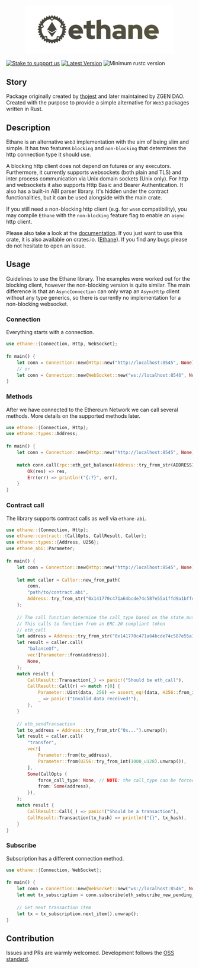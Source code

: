 <p align="center">
    <img src="/web/assets/ethane.png" alt="Ethane Logo" width="400" /> 
</p>

[![Stake to support us](https://badge.devprotocol.xyz/0xE25F166Ae42a8c08b5B18fc2Ce1EEE2Db4911604/descriptive)](https://stakes.social/0xE25F166Ae42a8c08b5B18fc2Ce1EEE2Db4911604)
[![Latest Version](https://img.shields.io/crates/v/ethane.svg)](https://crates.io/crates/ethane)
![Minimum rustc version](https://img.shields.io/badge/rustc-1.31.0+-green.svg)

## Story

Package originally created by [thojest](https://github.com/thojest) and later maintained by ZGEN DAO.
Created with the purpose to provide a simple alternative for `Web3` packages written in Rust.

## Description

Ethane is an alternative `Web3` implementation with the aim of being slim and
simple. It has two features `blocking` and `non-blocking` that determines the
http connection type it should use.

A blocking http client does not depend on futures or any executors. Furthermore, it currently supports
websockets (both plain and TLS) and inter process communication via Unix domain sockets (Unix only). For
http and websockets it also supports Http Basic and Bearer Authentication. It also has a built-in ABI parser library.
It's hidden under the contract functionalities, but it can be used alongside with the main crate.

If you still need a non-blocking http client (e.g. for `wasm` compatibility),
you may compile `Ethane` with the `non-blocking` feature flag to enable an
`async` http client.

Please also take a look at the [documentation](https://docs.rs/ethane).
If you just want to use this crate, it is also available on crates.io.
([Ethane](https://crates.io/crates/ethane)). If you find any bugs please
do not hesitate to open an issue.

## Usage

Guidelines to use the Ethane library. The examples were worked out for the
blocking client, however the non-blocking version is quite similar. The main
difference is that an `AsyncConnection` can only wrap an `AsyncHttp` client without any
type generics, so there is currently no implementation for a non-blocking websocket.

### Connection

Everything starts with a connection.

```rust
use ethane::{Connection, Http, WebSocket};

fn main() {
    let conn = Connection::new(Http::new("http://localhost:8545", None));
    // or
    let conn = Connection::new(WebSocket::new("ws://localhost:8546", None));
}
```

### Methods

After we have connected to the Ethereum Network we can call several methods.
More details on the supported methods later.

```rust
use ethane::{Connection, Http};
use ethane::types::Address;

fn main() {
    let conn = Connection::new(Http::new("http://localhost:8545", None));
    
    match conn.call(rpc::eth_get_balance(Address::try_from_str(ADDRESS1).unwrap(), None)) {
        Ok(res) => res,
        Err(err) => println!("{:?}", err),
    }
}
```

### Contract call

The library supports contract calls as well via `ethane-abi`.

```rust
use ethane::{Connection, Http};
use ethane::contract::{CallOpts, CallResult, Caller};
use ethane::types::{Address, U256};
use ethane_abi::Parameter;

fn main() {
    let conn = Connection::new(Http::new("http://localhost:8545", None));

    let mut caller = Caller::new_from_path(
        conn,
        "path/to/contract.abi",
        Address::try_from_str("0x141770c471a64bcde74c587e55a1ffd9a1bffd31").unwrap(),
    );

    // The call function determine the call_type based on the state_mutability.
    // This calls to function from an ERC-20 compliant token
    // eth_call
    let address = Address::try_from_str("0x141770c471a64bcde74c587e55a1ffd9a1bffd31").uwnrap();
    let result = caller.call(
        "balanceOf",
        vec![Parameter::from(address)],
        None,
    );
    match result {
        CallResult::Transaction(_) => panic!("Should be eth_call"),
        CallResult::Call(r) => match r[0] {
            Parameter::Uint(data, 256) => assert_eq!(data, H256::from_int_unchecked(1000000000_u64)),
            _ => panic!("Invalid data received!"),
        },
    }

    // eth_sendTransaction
    let to_address = Address::try_from_str("0x...").unwrap();
    let result = caller.call(
        "transfer",
        vec![
            Parameter::from(to_address),
            Parameter::from(U256::try_from_int(1000_u128).unwrap()),
        ],
        Some(CallOpts {
            force_call_type: None, // NOTE: the call_type can be forced
            from: Some(address),
        }),
    );
    match result {
        CallResult::Call(_) => panic!("Should be a transaction"),
        CallResult::Transaction(tx_hash) => println!("{}", tx_hash),
    }
}
```

### Subscribe

Subscription has a different connection method.

```rust
use ethane::{Connection, WebSocket};

fn main() {
    let conn = Connection::new(WebSocket::new("ws://localhost:8546", None));
    let mut tx_subscription = conn.subscribe(eth_subscribe_new_pending_transactions()).unwrap();

    // Get next transaction item
    let tx = tx_subscription.next_item().unwrap();
}
```

## Contribution

Issues and PRs are warmly welcomed. 
Development follows the [OSS standard](https://github.com/PumpkinSeed/oss-standard).
